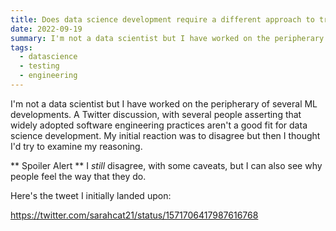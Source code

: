 ```yaml
---
title: Does data science development require a different approach to traditional software engineering?  
date: 2022-09-19
summary: I'm not a data scientist but I have worked on the peripherary of several ML developments. A Twitter discussion, with several people asserting that widely adopted software engineering practices aren't a good fit for data science development. My initial reaction was to disagree but then I thought I'd try to examine my reasoning. 
tags:
  - datascience
  - testing
  - engineering
---
```


I'm not a data scientist but I have worked on the peripherary of several ML developments. A Twitter discussion, with several people asserting that widely adopted software engineering practices aren't a good fit for data science development. My initial reaction was to disagree but then I thought I'd try to examine my reasoning. 

** Spoiler Alert ** I _still_ disagree, with some caveats, but I can also see why people feel the way that they do.

Here's the tweet I initially landed upon:

https://twitter.com/sarahcat21/status/1571706417987616768

